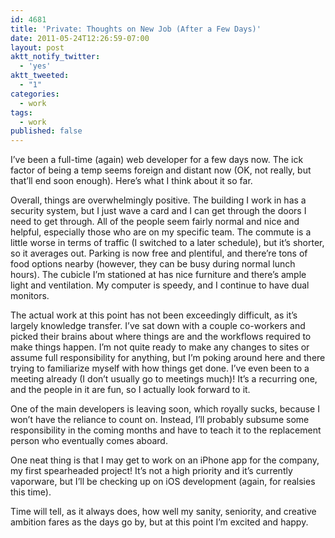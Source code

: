 ```yaml
---
id: 4681
title: 'Private: Thoughts on New Job (After a Few Days)'
date: 2011-05-24T12:26:59-07:00
layout: post
aktt_notify_twitter:
  - 'yes'
aktt_tweeted:
  - "1"
categories:
  - work
tags:
  - work
published: false
---
```

I&#8217;ve been a full-time (again) web developer for a few days now. The ick factor of being a temp seems foreign and distant now (OK, not really, but that&#8217;ll end soon enough). Here&#8217;s what I think about it so far.

Overall, things are overwhelmingly positive. The building I work in has a security system, but I just wave a card and I can get through the doors I need to get through. All of the people seem fairly normal and nice and helpful, especially those who are on my specific team. The commute is a little worse in terms of traffic (I switched to a later schedule), but it&#8217;s shorter, so it averages out. Parking is now free and plentiful, and there&#8217;re tons of food options nearby (however, they can be busy during normal lunch hours). The cubicle I&#8217;m stationed at has nice furniture and there&#8217;s ample light and ventilation. My computer is speedy, and I continue to have dual monitors.

The actual work at this point has not been exceedingly difficult, as it&#8217;s largely knowledge transfer. I&#8217;ve sat down with a couple co-workers and picked their brains about where things are and the workflows required to make things happen. I&#8217;m not quite ready to make any changes to sites or assume full responsibility for anything, but I&#8217;m poking around here and there trying to familiarize myself with how things get done. I&#8217;ve even been to a meeting already (I don&#8217;t usually go to meetings much)! It&#8217;s a recurring one, and the people in it are fun, so I actually look forward to it.

One of the main developers is leaving soon, which royally sucks, because I won&#8217;t have the reliance to count on. Instead, I&#8217;ll probably subsume some responsibility in the coming months and have to teach it to the replacement person who eventually comes aboard.

One neat thing is that I may get to work on an iPhone app for the company, my first spearheaded project! It&#8217;s not a high priority and it&#8217;s currently vaporware, but I&#8217;ll be checking up on iOS development (again, for realsies this time).

Time will tell, as it always does, how well my sanity, seniority, and creative ambition fares as the days go by, but at this point I&#8217;m excited and happy.
